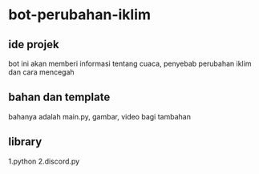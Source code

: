 # bot-perubahan-iklim
## ide projek
bot ini akan memberi informasi tentang cuaca, penyebab perubahan iklim dan cara mencegah
## bahan dan template
bahanya adalah main.py, gambar, video bagi tambahan
## library
1.python
2.discord.py
